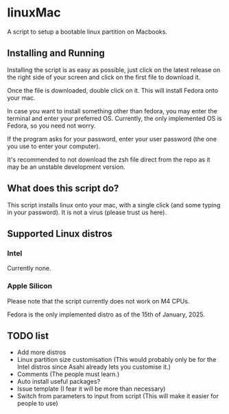 # linuxMac
A script to setup a bootable linux partition on Macbooks.

## Installing and Running
Installing the script is as easy as possible, just click on the latest release on the right side of your screen and click on the first file to download it.

Once the file is downloaded, double click on it. This will install Fedora onto your mac.

In case you want to install something other than fedora, you may enter the terminal and enter your preferred OS. Currently, the only implemented OS is Fedora, so you need not worry.

If the program asks for your password, enter your user password (the one you use to enter your computer).

It's recommended to not download the zsh file direct from the repo as it may be an unstable development version.

## What does this script do?
This script installs linux onto your mac, with a single click (and some typing in your password). It is not a virus (please trust us here).

## Supported Linux distros
### Intel
Currently none.
### Apple Silicon
Please note that the script currently does not work on M4 CPUs.

Fedora is the only implemented distro as of the 15th of January, 2025.


## TODO list
- Add more distros
- Linux partition size customisation (This would probably only be for the Intel distros since Asahi already lets you customise it.)
- Comments (The people must learn.)
- Auto install useful packages?
- Issue template (I fear it will be more than necessary)
- Switch from parameters to input from script (This will make it easier for people to use)
